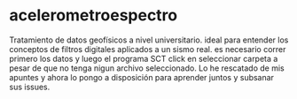 # acelerometroespectro
Tratamiento de datos geofísicos a nivel universitario. ideal para entender los conceptos de filtros digitales aplicados a un sismo real. 
es necesario correr primero los datos y luego el programa SCT 
click en seleccionar carpeta a pesar de que no tenga nigun archivo seleccionado. 
Lo he rescatado de mis apuntes y ahora lo pongo a disposición para aprender juntos y subsanar sus issues. 
